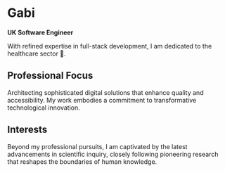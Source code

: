 # Gabi  

**UK Software Engineer**  

With refined expertise in full-stack development, I am dedicated to the healthcare sector 🏥.  

## Professional Focus  
Architecting sophisticated digital solutions that enhance quality and accessibility. My work embodies a commitment to transformative technological innovation.  

## Interests  
Beyond my professional pursuits, I am captivated by the latest advancements in scientific inquiry, closely following pioneering research that reshapes the boundaries of human knowledge.  
